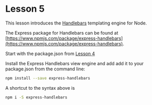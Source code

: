 # Lesson 5

This lesson introduces the [Handlebars](http://handlebarsjs.com) templating engine for Node.

The Express package for Handlebars can be found at [https://www.npmjs.com/package/express-handlebars](https://www.npmjs.com/package/express-handlebars).

Start with the package.json from [Lesson 4](../lesson-04)

Install the Express Handlebars view engine and add add it to your package.json from the command line:

````bash
npm install --save express-handlebars
````

A shortcut to the syntax above is

````bash
npm i -S express-handlebars
````

